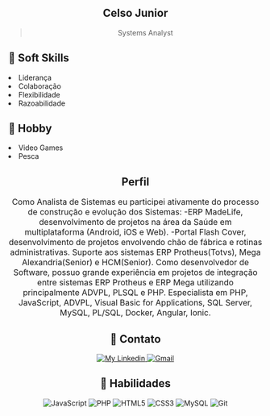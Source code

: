 <div align="center">
  <h2>Celso Junior</h2>
<blockquote>Systems Analyst</blockquote>
  
<div align="left">
  <h2>🎯 Soft Skills</h2>
    <li>Liderança</li>
    <li>Colaboração</li>
    <li>Flexibilidade</li>
    <li>Razoabilidade</li>
</div>
 <div align="left">
  <h2>🏀 Hobby</h2>
    <li>Video Games</li>
    <li>Pesca</li>
</div>
</div>

<div align="center">
    <h2>Perfil</h2>
    <p style="font-size: 16px;">
Como Analista de Sistemas eu participei ativamente do processo de construção e evolução dos Sistemas:
-ERP MadeLife, desenvolvimento de projetos na área da Saúde em multiplataforma (Android, iOS e Web).
-Portal Flash Cover, desenvolvimento de projetos envolvendo chão de fábrica e rotinas administrativas. Suporte aos sistemas ERP Protheus(Totvs), Mega Alexandria(Senior) e HCM(Senior).
Como desenvolvedor de Software, possuo grande experiência em projetos de integração entre sistemas ERP Protheus e ERP Mega utilizando principalmente ADVPL, PLSQL e PHP.
Especialista em PHP, JavaScript, ADVPL, Visual Basic for Applications, SQL Server, MySQL, PL/SQL, Docker, Angular, Ionic.
    </p>
</div>

<div align="center">
    <h2>📡 Contato</h2>
</div>
<p align="center">
    </a>
    <a href="https://www.linkedin.com/in/celso-junior-347a21a8/">
        <img alt="My Linkedin" src="https://img.shields.io/badge/LinkedIn-0077B5?style=for-the-badge&logo=linkedin&color=FF7704">
    </a>
    <a href="mailto:cjunior.sfs@gmail.com">
        <img alt="Gmail" src="https://img.shields.io/static/v1?style=flat-square&logo=gmail&label=Gmail&message=glauciodaniel@gmail.com&color=FF7704">
    </a>
</p>

<div align="center">
    <h2>📑 Habilidades</h2>
    <p align="center">
      <img alt="JavaScript" src="https://img.shields.io/badge/javascript-%23323330.svg?style=for-the-badge&logo=javascript&logoColor=%23F7DF1E"/>
      <img alt="PHP" src="https://img.shields.io/badge/php-%23777BB4.svg?style=for-the-badge&logo=php&logoColor=white"/>
      <img alt="HTML5" src="https://img.shields.io/badge/html5-%23E34F26.svg?style=for-the-badge&logo=html5&logoColor=white"/>
      <img alt="CSS3" src="https://img.shields.io/badge/css3-%231572B6.svg?style=for-the-badge&logo=css3&logoColor=white"/>
      <img alt="MySQL" src="https://img.shields.io/badge/mysql-%2300f.svg?style=for-the-badge&logo=mysql&logoColor=white"/>
      <img alt="Git" src="https://img.shields.io/badge/git-%23F05033.svg?style=for-the-badge&logo=git&logoColor=white"/>
      </p>
</div>
